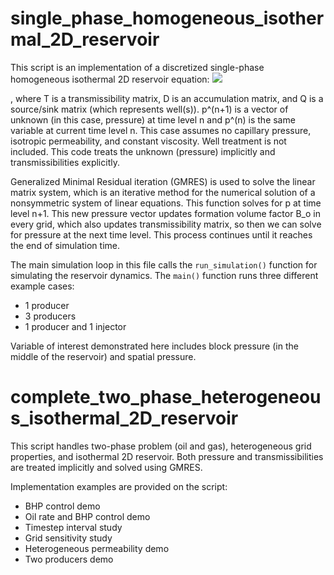 # single_phase_homogeneous_isothermal_2D_reservoir

This script is an implementation of a discretized single-phase homogeneous isothermal 2D reservoir 
equation: <img src="https://render.githubusercontent.com/render/math?math=T p^{(n+1)}=D(p^{(n+1)}-p^{(n)})+Q">

, where T is a transmissibility matrix, D is an accumulation
matrix, and Q is a source/sink matrix (which represents well(s)). p^(n+1) is a vector of unknown 
(in this case, pressure) at time level n and p^(n) is the same variable at current time level n.
This case assumes no capillary pressure, isotropic permeability, and constant viscosity. 
Well treatment is not included. This code treats the unknown (pressure) implicitly and transmissibilities 
explicitly.

Generalized Minimal Residual iteration (GMRES) is used to solve the linear matrix system, 
which is an iterative method for the numerical solution of a nonsymmetric system of 
linear equations. This function solves for p at time level n+1. This new pressure vector 
updates formation volume factor B_o in every grid, which also updates transmissibility matrix, 
so then we can solve for pressure at the next time level. This process continues until 
it reaches the end of simulation time.

The main simulation loop in this file calls the `run_simulation()` function for
simulating the reservoir dynamics. The `main()` function runs three different example cases: 
- 1 producer
- 3 producers
- 1 producer and 1 injector

Variable of interest demonstrated here includes block pressure (in the middle of the reservoir)
and spatial pressure.

# complete_two_phase_heterogeneous_isothermal_2D_reservoir

This script handles two-phase problem (oil and gas), heterogeneous grid properties, and isothermal 2D reservoir. Both pressure and transmissibilities are treated implicitly and solved using GMRES. 

Implementation examples are provided on the script:
- BHP control demo
- Oil rate and BHP control demo
- Timestep interval study
- Grid sensitivity study
- Heterogeneous permeability demo
- Two producers demo

